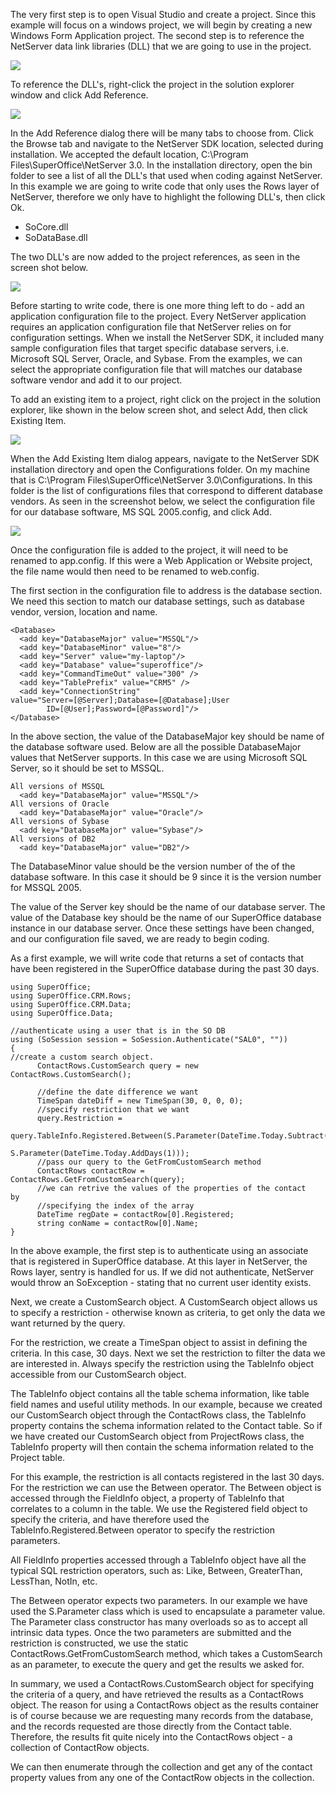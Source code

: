 <properties date="2016-05-10"
SortOrder="7"
/>

The very first step is to open Visual Studio and create a project. Since this example will focus on a windows project, we will begin by creating a new Windows Form Application project.
The second step is to reference the NetServer data link libraries (DLL) that we are going to use in the project.

![](../Getting%20Started%20with%20NetServer%20-%20SuperOffice%20DevNet_files/Article_A.png)

To reference the DLL's, right-click the project in the solution explorer window and click Add Reference.

![](../Getting%20Started%20with%20NetServer%20-%20SuperOffice%20DevNet_files/Article_B.png)

In the Add Reference dialog there will be many tabs to choose from. Click the Browse tab and navigate to the NetServer SDK location, selected during installation. We accepted the default location, C:\\Program Files\\SuperOffice\\NetServer 3.0. In the installation directory, open the bin folder to see a list of all the DLL's that used when coding against NetServer. In this example we are going to write code that only uses the Rows layer of NetServer, therefore we only have to highlight the following DLL's, then click Ok.

* SoCore.dll
* SoDataBase.dll

The two DLL's are now added to the project references, as seen in the screen shot below.

![](../Getting%20Started%20with%20NetServer%20-%20SuperOffice%20DevNet_files/Article_C.png)

 

Before starting to write code, there is one more thing left to do - add an application configuration file to the project. Every NetServer application requires an application configuration file that NetServer relies on for configuration settings. When we install the NetServer SDK, it included many sample configuration files that target specific database servers, i.e. Microsoft SQL Server, Oracle, and Sybase. From the examples, we can select the appropriate configuration file that will matches our database software vendor and add it to our project.

To add an existing item to a project, right click on the project in the solution explorer, like shown in the below screen shot, and select Add, then click Existing Item.

![](../Getting%20Started%20with%20NetServer%20-%20SuperOffice%20DevNet_files/Article_D.png)

When the Add Existing Item dialog appears, navigate to the NetServer SDK installation directory and open the Configurations folder. On my machine that is C:\\Program Files\\SuperOffice\\NetServer 3.0\\Configurations. In this folder is the list of configurations files that correspond to different database vendors. As seen in the screenshot below, we select the configuration file for our database software, MS SQL 2005.config, and click Add.

![](../Getting%20Started%20with%20NetServer%20-%20SuperOffice%20DevNet_files/Article_E.png)

Once the configuration file is added to the project, it will need to be renamed to app.config. If this were a Web Application or Website project, the file name would then need to be renamed to web.config.

The first section in the configuration file to address is the database section. We need this section to match our database settings, such as database vendor, version, location and name.

```
<Database>
  <add key="DatabaseMajor" value="MSSQL"/>
  <add key="DatabaseMinor" value="8"/>
  <add key="Server" value="my-laptop"/>
  <add key="Database" value="superoffice"/>
  <add key="CommandTimeOut" value="300" />
  <add key="TablePrefix" value="CRM5" />
  <add key="ConnectionString"
value="Server=[@Server];Database=[@Database];User
        ID=[@User];Password=[@Password]"/>
</Database>
```

In the above section, the value of the DatabaseMajor key should be name of the database software used. Below are all the possible DatabaseMajor values that NetServer supports. In this case we are using Microsoft SQL Server, so it should be set to MSSQL.

```
All versions of MSSQL
  <add key="DatabaseMajor" value="MSSQL"/>
All versions of Oracle
  <add key="DatabaseMajor" value="Oracle"/>
All versions of Sybase
  <add key="DatabaseMajor" value="Sybase"/>
All versions of DB2
  <add key="DatabaseMajor" value="DB2"/>
```

The DatabaseMinor value should be the version number of the of the database software. In this case it should be 9 since it is the version number for MSSQL 2005.

The value of the Server key should be the name of our database server. The value of the Database key should be the name of our SuperOffice database instance in our database server. Once these settings have been changed, and our configuration file saved, we are ready to begin coding.

As a first example, we will write code that returns a set of contacts that have been registered in the SuperOffice database during the past 30 days.

```
using SuperOffice;
using SuperOffice.CRM.Rows;
using SuperOffice.CRM.Data;
using SuperOffice.Data;
 
//authenticate using a user that is in the SO DB
using (SoSession session = SoSession.Authenticate("SAL0", ""))
{
//create a custom search object.
      ContactRows.CustomSearch query = new
ContactRows.CustomSearch();
 
      //define the date difference we want
      TimeSpan dateDiff = new TimeSpan(30, 0, 0, 0);
      //specify restriction that we want
      query.Restriction =
         
query.TableInfo.Registered.Between(S.Parameter(DateTime.Today.Subtract(dateDiff)),
                                           
S.Parameter(DateTime.Today.AddDays(1)));
      //pass our query to the GetFromCustomSearch method
      ContactRows contactRow =
ContactRows.GetFromCustomSearch(query);
      //we can retrive the values of the properties of the contact
by
      //specifying the index of the array
      DateTime regDate = contactRow[0].Registered;
      string conName = contactRow[0].Name;
}
```

In the above example, the first step is to authenticate using an associate that is registered in SuperOffice database. At this layer in NetServer, the Rows layer, sentry is handled for us. If we did not authenticate, NetServer would throw an SoException - stating that no current user identity exists.

Next, we create a CustomSearch object. A CustomSearch object allows us to specify a restriction - otherwise known as criteria, to get only the data we want returned by the query.

For the restriction, we create a TimeSpan object to assist in defining the criteria. In this case, 30 days. Next we set the restriction to filter the data we are interested in. Always specify the restriction using the TableInfo object accessible from our CustomSearch object.

The TableInfo object contains all the table schema information, like table field names and useful utility methods. In our example, because we created our CustomSearch object through the ContactRows class, the TableInfo property contains the schema information related to the Contact table. So if we have created our CustomSearch object from ProjectRows class, the TableInfo property will then contain the schema information related to the Project table.

For this example, the restriction is all contacts registered in the last 30 days. For the restriction we can use the Between operator. The Between object is accessed through the FieldInfo object, a property of TableInfo that correlates to a column in the table. We use the Registered field object to specify the criteria, and have therefore used the TableInfo.Registered.Between operator to specify the restriction parameters.

All FieldInfo properties accessed through a TableInfo object have all the typical SQL restriction operators, such as: Like, Between, GreaterThan, LessThan, NotIn, etc.  

The Between operator expects two parameters. In our example we have used the S.Parameter class which is used to encapsulate a parameter value. The Parameter class constructor has many overloads so as to accept all intrinsic data types. Once the two parameters are submitted and the restriction is constructed, we use the static ContactRows.GetFromCustomSearch method, which takes a CustomSearch as an parameter, to execute the query and get the results we asked for.

In summary, we used a ContactRows.CustomSearch object for specifying the criteria of a query, and have retrieved the results as a ContactRows object. The reason for using a ContactRows object as the results container is of course because we are requesting many records from the database, and the records requested are those directly from the Contact table. Therefore, the results fit quite nicely into the ContactRows object - a collection of ContactRow objects.

We can then enumerate through the collection and get any of the contact property values from any one of the ContactRow objects in the collection.
